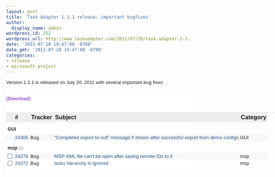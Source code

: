 ```yaml
---
layout: post
title: 'Task Adapter 1.3.1 release: important bugfixes'
author:
  display_name: admin
wordpress_id: 252
wordpress_url: http://www.taskadapter.com/2011/07/20/task-adapter-1-3-1-release-important-bugfixes/
date: '2011-07-20 19:47:00 -0700'
date_gmt: '2011-07-20 19:47:00 -0700'
categories:
- release
- microsoft project
---
```

<p><span style="background-color: white; color: #222222; font-family: Arial, Helvetica, sans-serif; font-size: 13px; text-align: left;">Version 1.3.1 is released on July 20, 2011 with  several important bug fixes: </span><br/>
<div style="background-color: white; border-bottom-width: 0px; border-color: initial; border-image: initial; border-left-width: 0px; border-right-width: 0px; border-style: initial; border-top-width: 0px; color: #222222; font-family: Arial, Helvetica, sans-serif; font-size: 13px; margin-bottom: 0px; margin-left: 0px; margin-right: 0px; margin-top: 0px; padding-bottom: 0px; padding-left: 0px; padding-right: 0px; padding-top: 0px; text-align: left; vertical-align: baseline;">
<div style="border-bottom-width: 0px; border-color: initial; border-image: initial; border-left-width: 0px; border-right-width: 0px; border-style: initial; border-top-width: 0px; margin-bottom: 0px; margin-left: 0px; margin-right: 0px; margin-top: 0px; padding-bottom: 0px; padding-left: 0px; padding-right: 0px; padding-top: 0px; vertical-align: baseline;"><br/></div>
<div style="border-bottom-width: 0px; border-color: initial; border-image: initial; border-left-width: 0px; border-right-width: 0px; border-style: initial; border-top-width: 0px; margin-bottom: 0px; margin-left: 0px; margin-right: 0px; margin-top: 0px; padding-bottom: 0px; padding-left: 0px; padding-right: 0px; padding-top: 0px; vertical-align: baseline;"><a href="/download" style="border-bottom-width: 0px; border-color: initial; border-image: initial; border-left-width: 0px; border-right-width: 0px; border-style: initial; border-top-width: 0px; color: #6611cc; cursor: pointer; margin-bottom: 0px; margin-left: 0px; margin-right: 0px; margin-top: 0px; padding-bottom: 0px; padding-left: 0px; padding-right: 0px; padding-top: 0px; text-decoration: none; vertical-align: baseline;" target="_blank">(Download)</a></div>
<div style="border-bottom-width: 0px; border-color: initial; border-image: initial; border-left-width: 0px; border-right-width: 0px; border-style: initial; border-top-width: 0px; margin-bottom: 0px; margin-left: 0px; margin-right: 0px; margin-top: 0px; padding-bottom: 0px; padding-left: 0px; padding-right: 0px; padding-top: 0px; vertical-align: baseline;"><br/></div>
<div style="border-bottom-width: 0px; border-color: initial; border-image: initial; border-left-width: 0px; border-right-width: 0px; border-style: initial; border-top-width: 0px; margin-bottom: 0px; margin-left: 0px; margin-right: 0px; margin-top: 0px; padding-bottom: 0px; padding-left: 0px; padding-right: 0px; padding-top: 0px; vertical-align: baseline;"><span style="border-bottom-width: 0px; border-color: initial; border-image: initial; border-left-width: 0px; border-right-width: 0px; border-style: initial; border-top-width: 0px; color: #484848; font-family: Verdana, sans-serif; font-size: 12px; margin-bottom: 0px; margin-left: 0px; margin-right: 0px; margin-top: 0px; padding-bottom: 0px; padding-left: 0px; padding-right: 0px; padding-top: 0px; vertical-align: baseline;"></span><br/>

<table style="-webkit-border-horizontal-spacing: 0px; -webkit-border-vertical-spacing: 0px; border-bottom-color: rgb(228, 228, 228); border-bottom-style: solid; border-bottom-width: 1px; border-collapse: collapse; border-color: initial; border-image: initial; border-left-color: rgb(228, 228, 228); border-left-style: solid; border-left-width: 1px; border-right-color: rgb(228, 228, 228); border-right-style: solid; border-right-width: 1px; border-style: initial; border-top-color: rgb(228, 228, 228); border-top-style: solid; border-top-width: 1px; margin-bottom: 4px; margin-left: 0px; margin-right: 0px; margin-top: 0px; padding-bottom: 0px; padding-left: 0px; padding-right: 0px; padding-top: 0px; vertical-align: baseline; width: 1148px;">
<thead style="border-bottom-width: 0px; border-color: initial; border-image: initial; border-left-width: 0px; border-right-width: 0px; border-style: initial; border-top-width: 0px; margin-bottom: 0px; margin-left: 0px; margin-right: 0px; margin-top: 0px; padding-bottom: 0px; padding-left: 0px; padding-right: 0px; padding-top: 0px; vertical-align: baseline;">
<tr style="border-bottom-width: 0px; border-color: initial; border-image: initial; border-left-width: 0px; border-right-width: 0px; border-style: initial; border-top-width: 0px; margin-bottom: 0px; margin-left: 0px; margin-right: 0px; margin-top: 0px; padding-bottom: 0px; padding-left: 0px; padding-right: 0px; padding-top: 0px; vertical-align: baseline;">
<th style="background-color: #eeeeee; border-bottom-width: 0px; border-color: initial; border-image: initial; border-left-width: 0px; border-right-width: 0px; border-style: initial; border-top-width: 0px; margin-bottom: 0px; margin-left: 0px; margin-right: 0px; margin-top: 0px; padding-bottom: 4px; padding-left: 4px; padding-right: 4px; padding-top: 4px; text-align: left; vertical-align: baseline; white-space: nowrap;"></th>
<th style="background-color: #eeeeee; border-bottom-width: 0px; border-color: initial; border-image: initial; border-left-width: 0px; border-right-width: 0px; border-style: initial; border-top-width: 0px; margin-bottom: 0px; margin-left: 0px; margin-right: 0px; margin-top: 0px; padding-bottom: 4px; padding-left: 4px; padding-right: 4px; padding-top: 4px; text-align: left; vertical-align: baseline; white-space: nowrap;" title="Sort by "#"">#</th>
<th style="background-color: #eeeeee; border-bottom-width: 0px; border-color: initial; border-image: initial; border-left-width: 0px; border-right-width: 0px; border-style: initial; border-top-width: 0px; margin-bottom: 0px; margin-left: 0px; margin-right: 0px; margin-top: 0px; padding-bottom: 4px; padding-left: 4px; padding-right: 4px; padding-top: 4px; text-align: left; vertical-align: baseline; white-space: nowrap;" title="Sort by "Tracker"">Tracker</th>
<th style="background-color: #eeeeee; border-bottom-width: 0px; border-color: initial; border-image: initial; border-left-width: 0px; border-right-width: 0px; border-style: initial; border-top-width: 0px; margin-bottom: 0px; margin-left: 0px; margin-right: 0px; margin-top: 0px; padding-bottom: 4px; padding-left: 4px; padding-right: 4px; padding-top: 4px; text-align: left; vertical-align: baseline; white-space: nowrap;" title="Sort by "Subject"">Subject</th>
<th style="background-color: #eeeeee; border-bottom-width: 0px; border-color: initial; border-image: initial; border-left-width: 0px; border-right-width: 0px; border-style: initial; border-top-width: 0px; margin-bottom: 0px; margin-left: 0px; margin-right: 0px; margin-top: 0px; padding-bottom: 4px; padding-left: 4px; padding-right: 4px; padding-top: 4px; text-align: left; vertical-align: baseline; white-space: nowrap;" title="Sort by "Category"">Category</th></tr></thead>

<tbody style="border-bottom-width: 0px; border-color: initial; border-image: initial; border-left-width: 0px; border-right-width: 0px; border-style: initial; border-top-width: 0px; margin-bottom: 0px; margin-left: 0px; margin-right: 0px; margin-top: 0px; padding-bottom: 0px; padding-left: 0px; padding-right: 0px; padding-top: 0px; vertical-align: baseline;">
<tr style="background-color: inherit; border-bottom-width: 0px; border-color: initial; border-image: initial; border-left-width: 0px; border-right-width: 0px; border-style: initial; border-top-width: 0px; margin-bottom: 0px; margin-left: 0px; margin-right: 0px; margin-top: 0px; padding-bottom: 0px; padding-left: 0px; padding-right: 0px; padding-top: 0px; vertical-align: baseline;">
<td colspan="5" style="border-bottom-color: rgb(204, 204, 204); border-bottom-style: solid; border-bottom-width: 1px; border-color: initial; border-image: initial; border-left-width: 0px; border-right-width: 0px; border-style: initial; border-top-width: 0px; color: #222222; font-family: Arial, Helvetica, sans-serif; font-size: 13px; font-weight: bold; margin-bottom: 0px; margin-left: 0px; margin-right: 0px; margin-top: 0px; padding-bottom: 0.5em; padding-left: 0.3em; padding-right: 0px; padding-top: 0.8em; text-align: left; vertical-align: top;"> GUI </td></tr>

<tr style="background-color: #f6f7f8; border-bottom-width: 0px; border-color: initial; border-image: initial; border-left-width: 0px; border-right-width: 0px; border-style: initial; border-top-width: 0px; margin-bottom: 0px; margin-left: 0px; margin-right: 0px; margin-top: 0px; padding-bottom: 0px; padding-left: 0px; padding-right: 0px; padding-top: 0px; text-align: center; vertical-align: baseline; white-space: nowrap;">
<td style="border-bottom-width: 0px; border-color: initial; border-image: initial; border-left-width: 0px; border-right-width: 0px; border-style: initial; border-top-width: 0px; color: #222222; font-size: 13px; margin-bottom: 0px; margin-left: 0px; margin-right: 0px; margin-top: 0px; padding-bottom: 0px; padding-left: 0px; padding-right: 0px; padding-top: 2px; text-align: left; vertical-align: top; width: 15px;">
<div style="text-align: -webkit-auto;"><span style="font-family: Arial;"><br/></span></div></td>
<td style="border-bottom-width: 0px; border-color: initial; border-image: initial; border-left-width: 0px; border-right-width: 0px; border-style: initial; border-top-width: 0px; color: #222222; font-family: Arial, Helvetica, sans-serif; font-size: 13px; margin-bottom: 0px; margin-left: 0px; margin-right: 0px; margin-top: 0px; padding-bottom: 2px; padding-left: 2px; padding-right: 2px; padding-top: 2px; vertical-align: top; width: 40px;"><a href="http://www.hostedredmine.com/issues/24305" style="border-bottom-width: 0px; border-color: initial; border-image: initial; border-left-width: 0px; border-right-width: 0px; border-style: initial; border-top-width: 0px; color: #2a5685; cursor: pointer; margin-bottom: 0px; margin-left: 0px; margin-right: 0px; margin-top: 0px; padding-bottom: 0px; padding-left: 0px; padding-right: 0px; padding-top: 0px; text-decoration: none; vertical-align: baseline;" target="_blank">24305</a></td>
<td style="border-bottom-width: 0px; border-color: initial; border-image: initial; border-left-width: 0px; border-right-width: 0px; border-style: initial; border-top-width: 0px; color: #222222; font-family: Arial, Helvetica, sans-serif; font-size: 13px; margin-bottom: 0px; margin-left: 0px; margin-right: 0px; margin-top: 0px; padding-bottom: 2px; padding-left: 2px; padding-right: 2px; padding-top: 2px; text-align: left; vertical-align: top;">Bug</td>
<td style="border-bottom-width: 0px; border-color: initial; border-image: initial; border-left-width: 0px; border-right-width: 0px; border-style: initial; border-top-width: 0px; color: #222222; font-family: Arial, Helvetica, sans-serif; font-size: 13px; margin-bottom: 0px; margin-left: 0px; margin-right: 0px; margin-top: 0px; padding-bottom: 2px; padding-left: 2px; padding-right: 2px; padding-top: 2px; text-align: left; vertical-align: top; white-space: normal;"><a href="http://www.hostedredmine.com/issues/24305" style="border-bottom-width: 0px; border-color: initial; border-image: initial; border-left-width: 0px; border-right-width: 0px; border-style: initial; border-top-width: 0px; color: #2a5685; cursor: pointer; margin-bottom: 0px; margin-left: 0px; margin-right: 0px; margin-top: 0px; padding-bottom: 0px; padding-left: 0px; padding-right: 0px; padding-top: 0px; text-decoration: none; vertical-align: baseline;" target="_blank">"Completed export to null" message if shown after successful export from demo configs</a></td>
<td style="border-bottom-width: 0px; border-color: initial; border-image: initial; border-left-width: 0px; border-right-width: 0px; border-style: initial; border-top-width: 0px; color: #222222; font-family: Arial, Helvetica, sans-serif; font-size: 13px; margin-bottom: 0px; margin-left: 0px; margin-right: 0px; margin-top: 0px; padding-bottom: 2px; padding-left: 2px; padding-right: 2px; padding-top: 2px; text-align: left; vertical-align: top; white-space: normal;">GUI</td></tr>

<tr style="border-bottom-width: 0px; border-color: initial; border-image: initial; border-left-width: 0px; border-right-width: 0px; border-style: initial; border-top-width: 0px; margin-bottom: 0px; margin-left: 0px; margin-right: 0px; margin-top: 0px; padding-bottom: 0px; padding-left: 0px; padding-right: 0px; padding-top: 0px; vertical-align: baseline;">
<td colspan="5" style="border-bottom-color: rgb(204, 204, 204); border-bottom-style: solid; border-bottom-width: 1px; border-color: initial; border-image: initial; border-left-width: 0px; border-right-width: 0px; border-style: initial; border-top-width: 0px; color: #222222; font-family: Arial, Helvetica, sans-serif; font-size: 13px; font-weight: bold; margin-bottom: 0px; margin-left: 0px; margin-right: 0px; margin-top: 0px; padding-bottom: 0.5em; padding-left: 0.3em; padding-right: 0px; padding-top: 0.8em; text-align: left; vertical-align: top;"> msp <span style="border-bottom-width: 0px; border-color: initial; border-image: initial; border-left-width: 0px; border-right-width: 0px; border-style: initial; border-top-width: 0px; color: #aaaaaa; font-size: 10px; margin-bottom: 0px; margin-left: 0px; margin-right: 0px; margin-top: 0px; padding-bottom: 0px; padding-left: 0px; padding-right: 0px; padding-top: 0px; vertical-align: baseline;">(2)</span></td></tr>

<tr style="background-color: #f6f7f8; border-bottom-width: 0px; border-color: initial; border-image: initial; border-left-width: 0px; border-right-width: 0px; border-style: initial; border-top-width: 0px; margin-bottom: 0px; margin-left: 0px; margin-right: 0px; margin-top: 0px; padding-bottom: 0px; padding-left: 0px; padding-right: 0px; padding-top: 0px; text-align: center; vertical-align: baseline; white-space: nowrap;">
<td style="border-bottom-width: 0px; border-color: initial; border-image: initial; border-left-width: 0px; border-right-width: 0px; border-style: initial; border-top-width: 0px; color: #222222; font-family: Arial, Helvetica, sans-serif; font-size: 13px; margin-bottom: 0px; margin-left: 0px; margin-right: 0px; margin-top: 0px; padding-bottom: 0px; padding-left: 0px; padding-right: 0px; padding-top: 2px; text-align: left; vertical-align: top; width: 15px;"><input name="ids[]" style="color: #222222; margin-bottom: 1px; margin-top: 1px; padding-bottom: 0px; padding-left: 0px; padding-right: 0px; padding-top: 0px; vertical-align: middle;" type="checkbox" value="24276" /></td>
<td style="border-bottom-width: 0px; border-color: initial; border-image: initial; border-left-width: 0px; border-right-width: 0px; border-style: initial; border-top-width: 0px; color: #222222; font-family: Arial, Helvetica, sans-serif; font-size: 13px; margin-bottom: 0px; margin-left: 0px; margin-right: 0px; margin-top: 0px; padding-bottom: 2px; padding-left: 2px; padding-right: 2px; padding-top: 2px; vertical-align: top; width: 40px;"><a href="http://www.hostedredmine.com/issues/24276" style="border-bottom-width: 0px; border-color: initial; border-image: initial; border-left-width: 0px; border-right-width: 0px; border-style: initial; border-top-width: 0px; color: #2a5685; cursor: pointer; margin-bottom: 0px; margin-left: 0px; margin-right: 0px; margin-top: 0px; padding-bottom: 0px; padding-left: 0px; padding-right: 0px; padding-top: 0px; text-decoration: none; vertical-align: baseline;" target="_blank">24276</a></td>
<td style="border-bottom-width: 0px; border-color: initial; border-image: initial; border-left-width: 0px; border-right-width: 0px; border-style: initial; border-top-width: 0px; color: #222222; font-family: Arial, Helvetica, sans-serif; font-size: 13px; margin-bottom: 0px; margin-left: 0px; margin-right: 0px; margin-top: 0px; padding-bottom: 2px; padding-left: 2px; padding-right: 2px; padding-top: 2px; text-align: left; vertical-align: top;">Bug</td>
<td style="border-bottom-width: 0px; border-color: initial; border-image: initial; border-left-width: 0px; border-right-width: 0px; border-style: initial; border-top-width: 0px; color: #222222; font-family: Arial, Helvetica, sans-serif; font-size: 13px; margin-bottom: 0px; margin-left: 0px; margin-right: 0px; margin-top: 0px; padding-bottom: 2px; padding-left: 2px; padding-right: 2px; padding-top: 2px; text-align: left; vertical-align: top; white-space: normal;"><a href="http://www.hostedredmine.com/issues/24276" style="border-bottom-width: 0px; border-color: initial; border-image: initial; border-left-width: 0px; border-right-width: 0px; border-style: initial; border-top-width: 0px; color: #2a5685; cursor: pointer; margin-bottom: 0px; margin-left: 0px; margin-right: 0px; margin-top: 0px; padding-bottom: 0px; padding-left: 0px; padding-right: 0px; padding-top: 0px; text-decoration: none; vertical-align: baseline;" target="_blank">MSP XML file can't be open after saving remote IDs to it</a></td>
<td style="border-bottom-width: 0px; border-color: initial; border-image: initial; border-left-width: 0px; border-right-width: 0px; border-style: initial; border-top-width: 0px; color: #222222; font-family: Arial, Helvetica, sans-serif; font-size: 13px; margin-bottom: 0px; margin-left: 0px; margin-right: 0px; margin-top: 0px; padding-bottom: 2px; padding-left: 2px; padding-right: 2px; padding-top: 2px; text-align: left; vertical-align: top; white-space: normal;">msp</td></tr>

<tr style="border-bottom-width: 0px; border-color: initial; border-image: initial; border-left-width: 0px; border-right-width: 0px; border-style: initial; border-top-width: 0px; margin-bottom: 0px; margin-left: 0px; margin-right: 0px; margin-top: 0px; padding-bottom: 0px; padding-left: 0px; padding-right: 0px; padding-top: 0px; text-align: center; vertical-align: baseline; white-space: nowrap;">
<td style="border-bottom-width: 0px; border-color: initial; border-image: initial; border-left-width: 0px; border-right-width: 0px; border-style: initial; border-top-width: 0px; color: #222222; font-family: Arial, Helvetica, sans-serif; font-size: 13px; margin-bottom: 0px; margin-left: 0px; margin-right: 0px; margin-top: 0px; padding-bottom: 0px; padding-left: 0px; padding-right: 0px; padding-top: 2px; text-align: left; vertical-align: top; width: 15px;"><input name="ids[]" style="color: #222222; margin-bottom: 1px; margin-top: 1px; padding-bottom: 0px; padding-left: 0px; padding-right: 0px; padding-top: 0px; vertical-align: middle;" type="checkbox" value="24272" /></td>
<td style="border-bottom-width: 0px; border-color: initial; border-image: initial; border-left-width: 0px; border-right-width: 0px; border-style: initial; border-top-width: 0px; color: #222222; font-family: Arial, Helvetica, sans-serif; font-size: 13px; margin-bottom: 0px; margin-left: 0px; margin-right: 0px; margin-top: 0px; padding-bottom: 2px; padding-left: 2px; padding-right: 2px; padding-top: 2px; vertical-align: top; width: 40px;"><a href="http://www.hostedredmine.com/issues/24272" style="border-bottom-width: 0px; border-color: initial; border-image: initial; border-left-width: 0px; border-right-width: 0px; border-style: initial; border-top-width: 0px; color: #2a5685; cursor: pointer; margin-bottom: 0px; margin-left: 0px; margin-right: 0px; margin-top: 0px; padding-bottom: 0px; padding-left: 0px; padding-right: 0px; padding-top: 0px; text-decoration: none; vertical-align: baseline;" target="_blank">24272</a></td>
<td style="border-bottom-width: 0px; border-color: initial; border-image: initial; border-left-width: 0px; border-right-width: 0px; border-style: initial; border-top-width: 0px; color: #222222; font-family: Arial, Helvetica, sans-serif; font-size: 13px; margin-bottom: 0px; margin-left: 0px; margin-right: 0px; margin-top: 0px; padding-bottom: 2px; padding-left: 2px; padding-right: 2px; padding-top: 2px; text-align: left; vertical-align: top;">Bug</td>
<td style="border-bottom-width: 0px; border-color: initial; border-image: initial; border-left-width: 0px; border-right-width: 0px; border-style: initial; border-top-width: 0px; color: #222222; font-family: Arial, Helvetica, sans-serif; font-size: 13px; margin-bottom: 0px; margin-left: 0px; margin-right: 0px; margin-top: 0px; padding-bottom: 2px; padding-left: 2px; padding-right: 2px; padding-top: 2px; text-align: left; vertical-align: top; white-space: normal;"><a href="http://www.hostedredmine.com/issues/24272" style="border-bottom-width: 0px; border-color: initial; border-image: initial; border-left-width: 0px; border-right-width: 0px; border-style: initial; border-top-width: 0px; color: #2a5685; cursor: pointer; margin-bottom: 0px; margin-left: 0px; margin-right: 0px; margin-top: 0px; padding-bottom: 0px; padding-left: 0px; padding-right: 0px; padding-top: 0px; text-decoration: none; vertical-align: baseline;" target="_blank">tasks hierarchy is ignored</a></td>
<td style="border-bottom-width: 0px; border-color: initial; border-image: initial; border-left-width: 0px; border-right-width: 0px; border-style: initial; border-top-width: 0px; color: #222222; font-family: Arial, Helvetica, sans-serif; font-size: 13px; margin-bottom: 0px; margin-left: 0px; margin-right: 0px; margin-top: 0px; padding-bottom: 2px; padding-left: 2px; padding-right: 2px; padding-top: 2px; text-align: left; vertical-align: top; white-space: normal;">msp<br/><br/></td></tr></tbody></table><span style="border-bottom-width: 0px; border-color: initial; border-image: initial; border-left-width: 0px; border-right-width: 0px; border-style: initial; border-top-width: 0px; color: #484848; font-family: Verdana, sans-serif; font-size: 12px; margin-bottom: 0px; margin-left: 0px; margin-right: 0px; margin-top: 0px; padding-bottom: 0px; padding-left: 0px; padding-right: 0px; padding-top: 0px; vertical-align: baseline;"></span></div></div><br class="Apple-interchange-newline" /></p>
